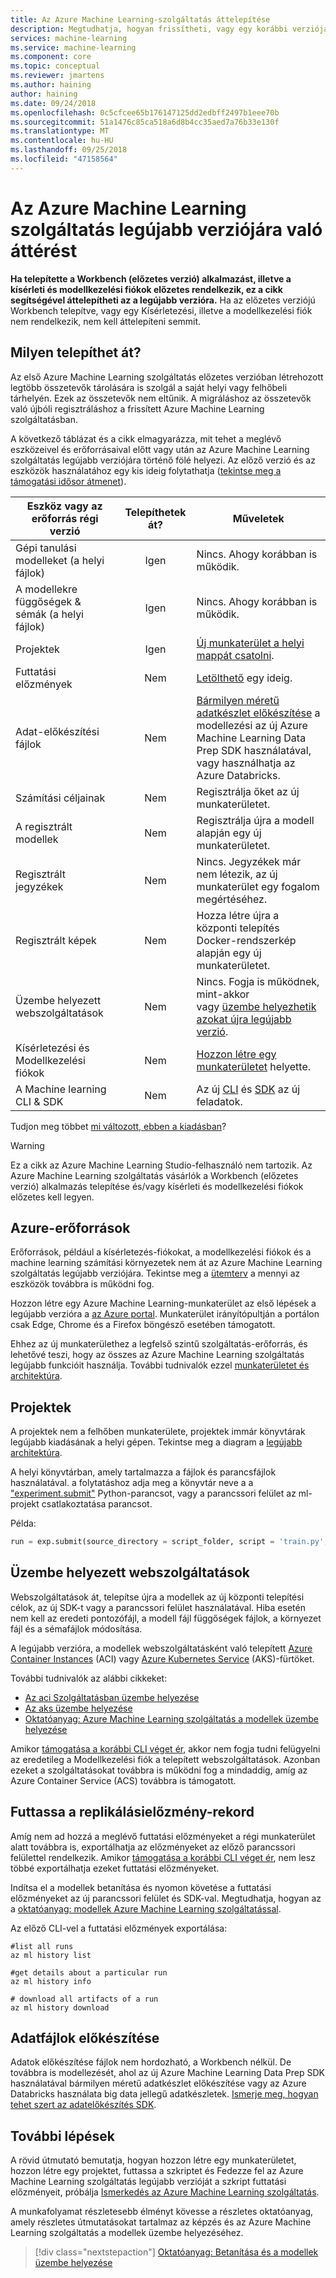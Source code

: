 ```yaml
---
title: Az Azure Machine Learning-szolgáltatás áttelepítése
description: Megtudhatja, hogyan frissítheti, vagy egy korábbi verziójáról az Azure Machine Learning szolgáltatás késői verziójára való áttérést.
services: machine-learning
ms.service: machine-learning
ms.component: core
ms.topic: conceptual
ms.reviewer: jmartens
ms.author: haining
author: haining
ms.date: 09/24/2018
ms.openlocfilehash: 0c5cfcee65b176147125dd2edbff2497b1eee70b
ms.sourcegitcommit: 51a1476c85ca518a6d8b4cc35aed7a76b33e130f
ms.translationtype: MT
ms.contentlocale: hu-HU
ms.lasthandoff: 09/25/2018
ms.locfileid: "47158564"
---
```

# <a name="migrate-to-the-latest-version-of-azure-machine-learning-service"></a>Az Azure Machine Learning szolgáltatás legújabb verziójára való áttérést 

**Ha telepítette a Workbench (előzetes verzió) alkalmazást, illetve a kísérleti és modellkezelési fiókok előzetes rendelkezik, ez a cikk segítségével áttelepítheti az a legújabb verzióra.**  Ha az előzetes verziójú Workbench telepítve, vagy egy Kísérletezési, illetve a modellkezelési fiók nem rendelkezik, nem kell áttelepíteni semmit.

## <a name="what-can-i-migrate"></a>Milyen telepíthet át?
Az első Azure Machine Learning szolgáltatás előzetes verzióban létrehozott legtöbb összetevők tárolására is szolgál a saját helyi vagy felhőbeli tárhelyén. Ezek az összetevők nem eltűnik. A migráláshoz az összetevők való újbóli regisztráláshoz a frissített Azure Machine Learning szolgáltatásban. 

A következő táblázat és a cikk elmagyarázza, mit tehet a meglévő eszközeivel és erőforrásaival előtt vagy után az Azure Machine Learning szolgáltatás legújabb verziójára történő fölé helyezi. Az előző verzió és az eszközök használatához egy kis ideig folytathatja ([tekintse meg a támogatási idősor átmenet](overview-what-happened-to-workbench.md#timeline)).

|Eszköz vagy az erőforrás régi verzió|Telepíthetek át?|Műveletek|
|-----------------|:-------------:|-------------|
|Gépi tanulási modelleket (a helyi fájlok)|Igen|Nincs. Ahogy korábban is működik.|
|A modellekre függőségek & sémák (a helyi fájlok)|Igen|Nincs. Ahogy korábban is működik.|
|Projektek|Igen|[Új munkaterület a helyi mappát csatolni](#projects).|
|Futtatási előzmények|Nem|[Letölthető](#history) egy ideig.|
|Adat-előkészítési fájlok|Nem|[Bármilyen méretű adatkészlet előkészítése](#dataprep) a modellezési az új Azure Machine Learning Data Prep SDK használatával, vagy használhatja az Azure Databricks.|
|Számítási céljainak|Nem|Regisztrálja őket az új munkaterületet.|
|A regisztrált modellek|Nem|Regisztrálja újra a modell alapján egy új munkaterületet.|
|Regisztrált jegyzékek|Nem|Nincs. Jegyzékek már nem létezik, az új munkaterület egy fogalom megértéséhez.|
|Regisztrált képek|Nem|Hozza létre újra a központi telepítés Docker-rendszerkép alapján egy új munkaterületet.|
|Üzembe helyezett webszolgáltatások|Nem|Nincs. Fogja is működnek, mint-akkor <br/>vagy [üzembe helyezhetik azokat újra legújabb verzió](#services).|
|Kísérletezési és <br/>Modellkezelési fiókok|Nem|[Hozzon létre egy munkaterületet](#resources) helyette.|
|A Machine learning CLI & SDK|Nem|Az új [CLI](reference-azure-machine-learning-cli.md) és [SDK](http://aka.ms/aml-sdk) az új feladatok.|


Tudjon meg többet [mi változott, ebben a kiadásban](overview-what-happened-to-workbench.md)?

>[!Warning]
>Ez a cikk az Azure Machine Learning Studio-felhasználó nem tartozik. Az Azure Machine Learning szolgáltatás vásárlók a Workbench (előzetes verzió) alkalmazás telepítése és/vagy kísérleti és modellkezelési fiókok előzetes kell legyen.

<a name="resources"></a>

## <a name="azure-resources"></a>Azure-erőforrások

Erőforrások, például a kísérletezés-fiókokat, a modellkezelési fiókok és a machine learning számítási környezetek nem át az Azure Machine Learning szolgáltatás legújabb verziójára. Tekintse meg a [ütemterv](overview-what-happened-to-workbench.md#timeline) a mennyi az eszközök továbbra is működni fog.

Hozzon létre egy Azure Machine Learning-munkaterület az első lépések a legújabb verzióra a [az Azure portal](quickstart-get-started.md). Munkaterület irányítópultján a portálon csak Edge, Chrome és a Firefox böngésző esetében támogatott.

Ehhez az új munkaterülethez a legfelső szintű szolgáltatás-erőforrás, és lehetővé teszi, hogy az összes az Azure Machine Learning szolgáltatás legújabb funkcióit használja. További tudnivalók ezzel [munkaterületet és architektúra](concept-azure-machine-learning-architecture.md).

<a name="projects"></a>

## <a name="projects"></a>Projektek

A projektek nem a felhőben munkaterülete, projektek immár könyvtárak legújabb kiadásának a helyi gépen. Tekintse meg a diagram a [legújabb architektúra](concept-azure-machine-learning-architecture.md). 

A helyi könyvtárban, amely tartalmazza a fájlok és parancsfájlok használatával. a folytatáshoz adja meg a könyvtár neve a a ["experiment.submit"](http://docs.microsoft.com/python/api/azureml-core/azureml.core.experiment.experiment?view=azure-ml-py) Python-parancsot, vagy a parancssori felület az ml-projekt csatlakoztatása parancsot.

Példa:
```python
run = exp.submit(source_directory = script_folder, script = 'train.py', run_config = run_config_system_managed)
```

<a name="services"></a>

## <a name="deployed-web-services"></a>Üzembe helyezett webszolgáltatások

Webszolgáltatások át, telepítse újra a modellek az új központi telepítési célok, az új SDK-t vagy a parancssori felület használatával. Hiba esetén nem kell az eredeti pontozófájl, a modell fájl függőségek fájlok, a környezet fájl és a sémafájlok módosítása. 

A legújabb verzióra, a modellek webszolgáltatásként való telepített [Azure Container Instances](how-to-deploy-to-aci.md) (ACI) vagy [Azure Kubernetes Service](how-to-deploy-to-aks.md) (AKS)-fürtöket. 

További tudnivalók az alábbi cikkeket:
+ [Az aci Szolgáltatásban üzembe helyezése](how-to-deploy-to-aci.md)
+ [Az aks üzembe helyezése](how-to-deploy-to-aks.md)
+ [Oktatóanyag: Azure Machine Learning szolgáltatás a modellek üzembe helyezése](tutorial-deploy-models-with-aml.md)

Amikor [támogatása a korábbi CLI véget ér](overview-what-happened-to-workbench.md#timeline), akkor nem fogja tudni felügyelni az eredetileg a Modellkezelési fiók a telepített webszolgáltatások. Azonban ezeket a szolgáltatásokat továbbra is működni fog a mindaddig, amíg az Azure Container Service (ACS) továbbra is támogatott.

<a name="history"></a>

## <a name="run-history-records"></a>Futtassa a replikálásielőzmény-rekord

Amíg nem ad hozzá a meglévő futtatási előzményeket a régi munkaterület alatt továbbra is, exportálhatja az előzményeket az előző parancssori felülettel rendelkezik. Amikor [támogatása a korábbi CLI véget ér](overview-what-happened-to-workbench.md#timeline), nem lesz többé exportálhatja ezeket futtatási előzményeket.

Indítsa el a modellek betanítása és nyomon követése a futtatási előzményeket az új parancssori felület és SDK-val. Megtudhatja, hogyan az a [oktatóanyag: modellek Azure Machine Learning szolgáltatással](tutorial-train-models-with-aml.md).

Az előző CLI-vel a futtatási előzmények exportálása:

```azurecli
#list all runs
az ml history list

#get details about a particular run
az ml history info

# download all artifacts of a run
az ml history download
```

<a name="dataprep"></a>

## <a name="data-preparation-files"></a>Adatfájlok előkészítése
Adatok előkészítése fájlok nem hordozható, a Workbench nélkül. De továbbra is modellezését, ahol az új Azure Machine Learning Data Prep SDK használatával bármilyen méretű adatkészlet előkészítése vagy az Azure Databricks használata big data jellegű adatkészletek.  [Ismerje meg, hogyan tehet szert az adatelőkészítés SDK](how-to-data-prep.md). 

## <a name="next-steps"></a>További lépések

A rövid útmutató bemutatja, hogyan hozzon létre egy munkaterületet, hozzon létre egy projektet, futtassa a szkriptet és Fedezze fel az Azure Machine Learning szolgáltatás legújabb verzióját a szkript futtatási előzményeit, próbálja [Ismerkedés az Azure Machine Learning szolgáltatás](quickstart-get-started.md).

A munkafolyamat részletesebb élményt kövesse a részletes oktatóanyag, amely részletes útmutatásokat tartalmaz az képzés és az Azure Machine Learning szolgáltatás a modellek üzembe helyezéséhez. 

> [!div class="nextstepaction"]
> [Oktatóanyag: Betanítása és a modellek üzembe helyezése](tutorial-train-models-with-aml.md)
